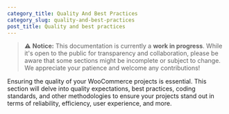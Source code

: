 ```yaml
---
category_title: Quality And Best Practices  
category_slug: quality-and-best-practices
post_title: Quality and best practices
---
```


> ⚠️ **Notice:** This documentation is currently a **work in progress**. While it's open to the public for transparency and collaboration, please be aware that some sections might be incomplete or subject to change. We appreciate your patience and welcome any contributions!

Ensuring the quality of your WooCommerce projects is essential. This section will delve into quality expectations, best practices, coding standards, and other methodologies to ensure your projects stand out in terms of reliability, efficiency, user experience, and more. 
